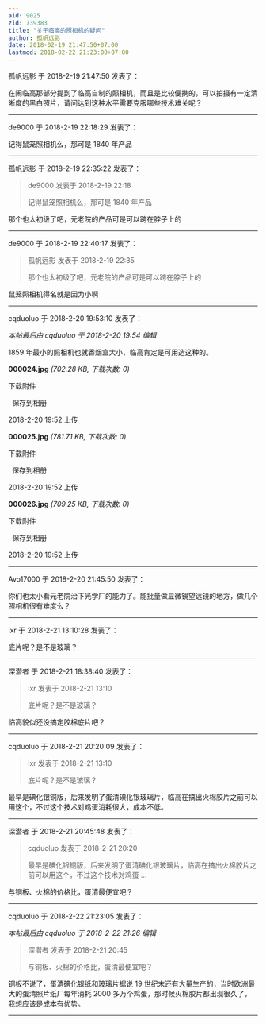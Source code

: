 ```yaml
---
aid: 9025
zid: 739383
title: "关于临高的照相机的疑问"
author: 孤帆远影
date: 2018-02-19 21:47:50+07:00
lastmod: 2018-02-22 21:23:00+07:00
---
```


孤帆远影 于 2018-2-19 21:47:50 发表了：

在闹临高那部分提到了临高自制的照相机，而且是比较便携的，可以拍摄有一定清晰度的黑白照片，请问达到这种水平需要克服哪些技术难关呢？

---

de9000 于 2018-2-19 22:18:29 发表了：

记得鼠笼照相机么，那可是 1840 年产品

---

孤帆远影 于 2018-2-19 22:35:22 发表了：

> de9000 发表于 2018-2-19 22:18
>
> 记得鼠笼照相机么，那可是 1840 年产品

那个也太初级了吧，元老院的产品可是可以跨在脖子上的

---

de9000 于 2018-2-19 22:40:17 发表了：

> 孤帆远影 发表于 2018-2-19 22:35
>
> 那个也太初级了吧，元老院的产品可是可以跨在脖子上的

鼠笼照相机得名就是因为小啊

---

cqduoluo 于 2018-2-20 19:53:10 发表了：

_本帖最后由 cqduoluo 于 2018-2-20 19:54 编辑_

1859 年最小的照相机也就香烟盒大小，临高肯定是可用造这种的。

**000024.jpg** _(702.28 KB, 下载次数: 0)_

下载附件

&nbsp;
保存到相册

2018-2-20 19:52 上传

**000025.jpg** _(781.71 KB, 下载次数: 0)_

下载附件

&nbsp;
保存到相册

2018-2-20 19:52 上传

**000026.jpg** _(709.25 KB, 下载次数: 0)_

下载附件

&nbsp;
保存到相册

2018-2-20 19:52 上传

---

Avo17000 于 2018-2-20 21:45:50 发表了：

你们也太小看元老院治下光学厂的能力了。能批量做显微镜望远镜的地方，做几个照相机很有难度么？

---

lxr 于 2018-2-21 13:10:28 发表了：

底片呢？是不是玻璃？

---

深潜者 于 2018-2-21 18:38:40 发表了：

> lxr 发表于 2018-2-21 13:10
>
> 底片呢？是不是玻璃？

临高貌似还没搞定胶棉底片吧？

---

cqduoluo 于 2018-2-21 20:20:09 发表了：

> lxr 发表于 2018-2-21 13:10
>
> 底片呢？是不是玻璃？

最早是碘化银铜版，后来发明了蛋清碘化银玻璃片，临高在搞出火棉胶片之前可以用这个，不过这个技术对鸡蛋消耗很大，成本不低。

---

深潜者 于 2018-2-21 20:45:48 发表了：

> cqduoluo 发表于 2018-2-21 20:20
>
> 最早是碘化银铜版，后来发明了蛋清碘化银玻璃片，临高在搞出火棉胶片之前可以用这个，不过这个技术对鸡蛋 ...

与铜板、火棉的价格比，蛋清最便宜吧？

---

cqduoluo 于 2018-2-22 21:23:05 发表了：

_本帖最后由 cqduoluo 于 2018-2-22 21:26 编辑_

> 深潜者 发表于 2018-2-21 20:45
>
> 与铜板、火棉的价格比，蛋清最便宜吧？

铜板不说了，蛋清碘化银纸和玻璃片据说 19 世纪末还有大量生产的，当时欧洲最大的蛋清照片纸厂每年消耗 2000 多万个鸡蛋，那时候火棉胶片都出现很久了，我想应该是成本有优势。

---
